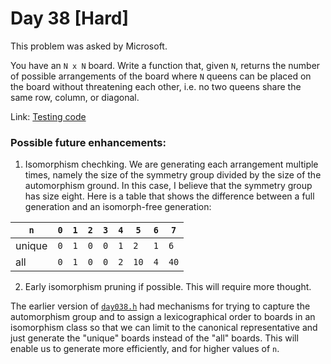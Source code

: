 # Day 38 \[Hard\]

This problem was asked by Microsoft.

You have an `N x N` board. Write a function that, given `N`, returns the number of possible arrangements of the board where
`N` queens can be placed on the board without threatening each other, i.e. no two queens share the same row, column, or diagonal.

Link: [Testing code](../../test/TestDay038.cpp)


### Possible future enhancements:

1. Isomorphism chechking. We are generating each arrangement multiple times, namely the size of the
symmetry group divided by the size of the automorphism ground. In this case, I believe that the
symmetry group has size eight. Here is a table that shows the difference between a full generation
and an isomorph-free generation:

| `n`    | `0` | `1` | `2` | `3` | `4` |  `5` | `6` |  `7` |
|--------|-----|-----|-----|-----|-----|------|-----|------|
| unique | `0` | `1` | `0` | `0` | `1` |  `2` | `1` |  `6` |
| all    | `0` | `1` | `0` | `0` | `2` | `10` | `4` | `40` |

2. Early isomorphism pruning if possible. This will require more thought.

The earlier version of [`day038.h`](day038.h) had mechanisms for trying to capture the automorphism group
and to assign a lexicographical order to boards in an isomorphism class so that we can limit to the
canonical representative and just generate the "unique" boards instead of the "all" boards. This will
enable us to generate more efficiently, and for higher values of `n`.